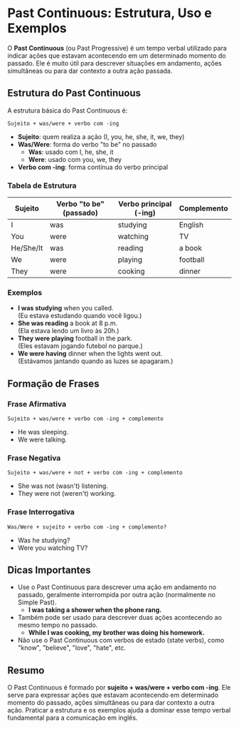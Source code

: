 # Past Continuous: Estrutura, Uso e Exemplos

O **Past Continuous** (ou Past Progressive) é um tempo verbal utilizado para indicar ações que estavam acontecendo em um determinado momento do passado. Ele é muito útil para descrever situações em andamento, ações simultâneas ou para dar contexto a outra ação passada.

## Estrutura do Past Continuous

A estrutura básica do Past Continuous é:

```
Sujeito + was/were + verbo com -ing
```

- **Sujeito**: quem realiza a ação (I, you, he, she, it, we, they)
- **Was/Were**: forma do verbo "to be" no passado
  - **Was**: usado com I, he, she, it
  - **Were**: usado com you, we, they
- **Verbo com -ing**: forma contínua do verbo principal

### Tabela de Estrutura

| Sujeito | Verbo "to be" (passado) | Verbo principal (-ing) | Complemento |
|---------|-------------------------|------------------------|-------------|
| I       | was                     | studying               | English     |
| You     | were                    | watching               | TV          |
| He/She/It| was                    | reading                | a book      |
| We      | were                    | playing                | football    |
| They    | were                    | cooking                | dinner      |

### Exemplos

- **I was studying** when you called.  
  (Eu estava estudando quando você ligou.)
- **She was reading** a book at 8 p.m.  
  (Ela estava lendo um livro às 20h.)
- **They were playing** football in the park.  
  (Eles estavam jogando futebol no parque.)
- **We were having** dinner when the lights went out.  
  (Estávamos jantando quando as luzes se apagaram.)

## Formação de Frases

### Frase Afirmativa

```
Sujeito + was/were + verbo com -ing + complemento
```
- He was sleeping.
- We were talking.

### Frase Negativa

```
Sujeito + was/were + not + verbo com -ing + complemento
```
- She was not (wasn't) listening.
- They were not (weren't) working.

### Frase Interrogativa

```
Was/Were + sujeito + verbo com -ing + complemento?
```
- Was he studying?
- Were you watching TV?

## Dicas Importantes

- Use o Past Continuous para descrever uma ação em andamento no passado, geralmente interrompida por outra ação (normalmente no Simple Past).
  - **I was taking a shower when the phone rang.**
- Também pode ser usado para descrever duas ações acontecendo ao mesmo tempo no passado.
  - **While I was cooking, my brother was doing his homework.**
- Não use o Past Continuous com verbos de estado (state verbs), como "know", "believe", "love", "hate", etc.

## Resumo

O Past Continuous é formado por **sujeito + was/were + verbo com -ing**. Ele serve para expressar ações que estavam acontecendo em determinado momento do passado, ações simultâneas ou para dar contexto a outra ação. Praticar a estrutura e os exemplos ajuda a dominar esse tempo verbal fundamental para a comunicação em inglês.